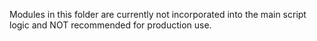 Modules in this folder are currently not incorporated into
the main script logic and NOT recommended for production use.
